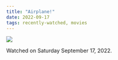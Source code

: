 ```yaml
---
title: "Airplane!"
date: 2022-09-17
tags: recently-watched, movies
---
```


 <p><img src="https://a.ltrbxd.com/resized/film-poster/5/1/3/3/9/51339-airplane--0-600-0-900-crop.jpg?v=a8e9ea3a39"/></p> <p>Watched on Saturday September 17, 2022.</p>
